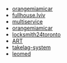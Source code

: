 <ul>
  <li><a href="https://orangemiamicar.com.ua/">orangemiamicar</a></li>
  <li><a href="https://fullhouse.lviv.ua/ru/">fullhouse.lviv</a></li>
  <li><a href="http://multiservice.kh.ua/">multiservice</a></li>
  <li><a href="https://orangemiamicar.com.ua/">orangemiamicar</a></li>
  <li><a href="http://locksmith24toronto.com/">locksmith24toronto</a></li>
  <li><a href="http://artgta.com/">ART</a></li>
  <li><a href="http://takelag-system.com.ua/">takelag-system</a></li>
  <li><a href="https://rat.compas.agency/leomed/">leomed</a></li>
</ul>
